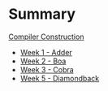 # Summary

[Compiler Construction](./index.md)

- [Week 1 - Adder](./week1/index.md)
- [Week 2 - Boa](./week2/index.md)
- [Week 3 - Cobra](./week3/index.md)
- [Week 5 - Diamondback](./week5/index.md)

<!--
- [Week 4 - Caduceus](./week4/index.md)
- [Week 6-7 - Egg Eater](./week67/index.md)
- [Week 8-9 - Forest Flame](./week89/index.md)
- [Week 10 - Green Snake](./week10/index.md)
-->
